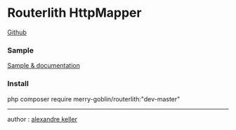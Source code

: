 Routerlith HttpMapper
========================

[Github](https://github.com/merry-goblin/routerlith-composer)

### Sample

[Sample & documentation](https://github.com/merry-goblin/routerlith-composer)

### Install

php composer require merry-goblin/routerlith:"dev-master"

--------------------------

author : [alexandre keller](https://github.com/merry-goblin)
